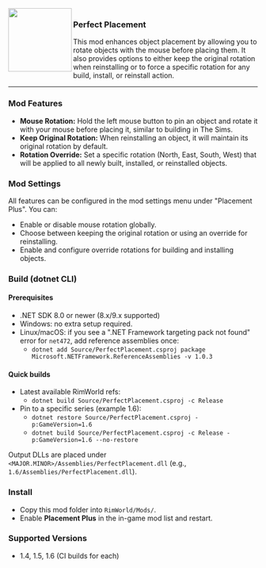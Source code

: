 <img align="left" width="128" height="128" src="https://github.com/remiteeple/PerfectPlacement/blob/main/About/Preview.png">

### Perfect Placement 

This mod enhances object placement by allowing you to rotate objects with the mouse before placing them. It also provides options to either keep the original rotation when reinstalling or to force a specific rotation for any build, install, or reinstall action.

---

### Mod Features
- **Mouse Rotation:** Hold the left mouse button to pin an object and rotate it with your mouse before placing it, similar to building in The Sims.
- **Keep Original Rotation:** When reinstalling an object, it will maintain its original rotation by default.
- **Rotation Override:** Set a specific rotation (North, East, South, West) that will be applied to all newly built, installed, or reinstalled objects.

### Mod Settings
All features can be configured in the mod settings menu under "Placement Plus". You can:
- Enable or disable mouse rotation globally.
- Choose between keeping the original rotation or using an override for reinstalling.
- Enable and configure override rotations for building and installing objects.

### Build (dotnet CLI)

#### Prerequisites
- .NET SDK 8.0 or newer (8.x/9.x supported)
- Windows: no extra setup required.
- Linux/macOS: if you see a ".NET Framework targeting pack not found" error for `net472`, add reference assemblies once:
  - `dotnet add Source/PerfectPlacement.csproj package Microsoft.NETFramework.ReferenceAssemblies -v 1.0.3`

#### Quick builds
- Latest available RimWorld refs:
  - `dotnet build Source/PerfectPlacement.csproj -c Release`
- Pin to a specific series (example 1.6):
  - `dotnet restore Source/PerfectPlacement.csproj -p:GameVersion=1.6`
  - `dotnet build Source/PerfectPlacement.csproj -c Release -p:GameVersion=1.6 --no-restore`

Output DLLs are placed under `<MAJOR.MINOR>/Assemblies/PerfectPlacement.dll` (e.g., `1.6/Assemblies/PerfectPlacement.dll`).

### Install
- Copy this mod folder into `RimWorld/Mods/`.
- Enable **Placement Plus** in the in-game mod list and restart.

### Supported Versions
- 1.4, 1.5, 1.6 (CI builds for each)

